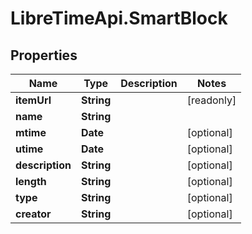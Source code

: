 # LibreTimeApi.SmartBlock

## Properties

Name | Type | Description | Notes
------------ | ------------- | ------------- | -------------
**itemUrl** | **String** |  | [readonly] 
**name** | **String** |  | 
**mtime** | **Date** |  | [optional] 
**utime** | **Date** |  | [optional] 
**description** | **String** |  | [optional] 
**length** | **String** |  | [optional] 
**type** | **String** |  | [optional] 
**creator** | **String** |  | [optional] 


